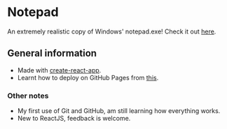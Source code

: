 # Notepad

An extremely realistic copy of Windows' notepad.exe!
Check it out [here](https://leeyiheng12.github.io/react-notepad/).

## General information

- Made with [create-react-app](https://github.com/facebook/create-react-app).
- Learnt how to deploy on GitHub Pages from [this](https://github.com/gitname/react-gh-pages).

### Other notes
- My first use of Git and GitHub, am still learning how everything works.
- New to ReactJS, feedback is welcome.
